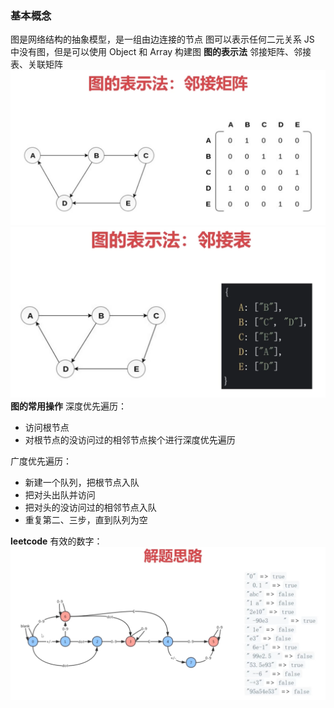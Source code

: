 ### 基本概念

图是网络结构的抽象模型，是一组由边连接的节点
图可以表示任何二元关系
JS 中没有图，但是可以使用 Object 和 Array 构建图
**图的表示法**
邻接矩阵、邻接表、关联矩阵
![邻接矩阵](../static/邻接矩阵.png)
![邻接表](../static/邻接表.png)
**图的常用操作**
深度优先遍历：

- 访问根节点
- 对根节点的没访问过的相邻节点挨个进行深度优先遍历

广度优先遍历：

- 新建一个队列，把根节点入队
- 把对头出队并访问
- 把对头的没访问过的相邻节点入队
- 重复第二、三步，直到队列为空

**leetcode**
有效的数字：
![有效的数字](../static/有效的数字.png)
